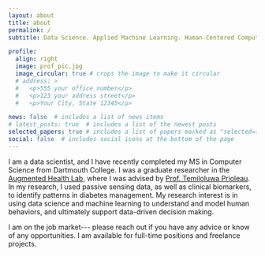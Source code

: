```yaml
---
layout: about
title: about
permalink: /
subtitle: Data Science. Applied Machine Learning. Human-Centered Computing.

profile:
  align: right
  image: prof_pic.jpg
  image_circular: true # crops the image to make it circular
  # address: >
  #   <p>555 your office number</p>
  #   <p>123 your address street</p>
  #   <p>Your City, State 12345</p>

news: false  # includes a list of news items
# latest_posts: true  # includes a list of the newest posts
selected_papers: true # includes a list of papers marked as "selected={true}"
social: false  # includes social icons at the bottom of the page
---
```


I am a data scientist, and I have recently completed my MS in Computer Science from Dartmouth College. I was a graduate researcher in the [Augmented Health Lab](https://www.ah-lab.cs.dartmouth.edu/), where I was advised by [Prof. Temiloluwa Prioleau](https://www.t-prioleau.com/). In my research, I used passive sensing data, as well as clinical biomarkers, to identify patterns in diabetes management. My research interest is in using data science and machine learning to understand and model human behaviors, and ultimately support data-driven decision making.


I am on the job market--- please reach out if you have any advice or know of any opportunities. I am available for full-time positions and freelance projects.  
